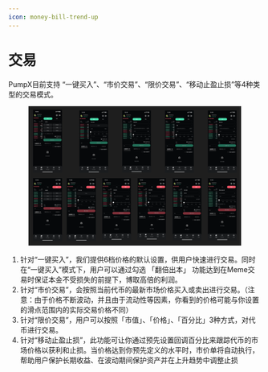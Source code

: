 ```yaml
---
icon: money-bill-trend-up
---
```


# 交易

PumpX目前支持 “一键买入”、“市价交易”、“限价交易”、“移动止盈止损”等4种类型的交易模式。

<figure><img src=".gitbook/assets/交易-中文.png" alt=""><figcaption></figcaption></figure>

1. 针对“一键买入”，我们提供6档价格的默认设置，供用户快速进行交易。同时在“一键买入”模式下，用户可以通过勾选 「翻倍出本」 功能达到在Meme交易时保证本金不受损失的前提下，博取高倍的利润。
2. 针对“市价交易”，会按照当前代币的最新市场价格买入或卖出进行交易。（注意：由于价格不断波动，并且由于流动性等因素，你看到的价格可能与你设置的滑点范围内的实际交易价格不同）
3. 针对“限价交易”，用户可以按照「市值」、「价格」、「百分比」3种方式，对代币进行交易。
4. 针对“移动止盈止损”，此功能可让你通过预先设置回调百分比来跟踪代币的市场价格以获利和止损。当价格达到你预先定义的水平时，市价单将自动执行，帮助用户保护长期收益、在波动期间保护资产并在上升趋势中调整止损









